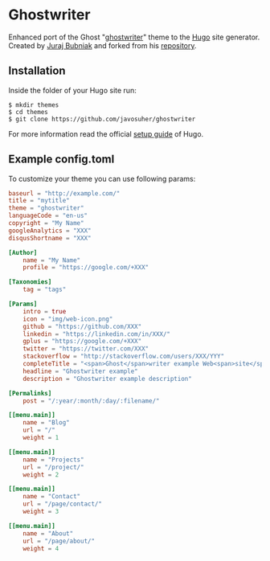 # Ghostwriter

Enhanced port of the Ghost "[ghostwriter](https://github.com/roryg/ghostwriter)" theme to the [Hugo](http://gohugo.io) site generator. Created by [Juraj Bubniak](https://github.com/jbub) and forked from his [repository](https://github.com/jbub/ghostwriter).

## Installation

Inside the folder of your Hugo site run:

    $ mkdir themes
    $ cd themes
    $ git clone https://github.com/javosuher/ghostwriter

For more information read the official [setup guide](//gohugo.io/overview/installing/) of Hugo.

## Example config.toml

To customize your theme you can use following params:

```toml
baseurl = "http://example.com/"
title = "mytitle"
theme = "ghostwriter"
languageCode = "en-us"
copyright = "My Name"
googleAnalytics = "XXX"
disqusShortname = "XXX"

[Author]
    name = "My Name"
    profile = "https://google.com/+XXX"

[Taxonomies]
    tag = "tags"

[Params]
    intro = true
    icon = "img/web-icon.png"
    github = "https://github.com/XXX"
    linkedin = "https://linkedin.com/in/XXX/"
    gplus = "https://google.com/+XXX"
    twitter = "https://twitter.com/XXX"
    stackoverflow = "http://stackoverflow.com/users/XXX/YYY"
    completeTitle = "<span>Ghost</span>writer example Web<span>site</span>"
    headline = "Ghostwriter example"
    description = "Ghostwriter example description"

[Permalinks]
    post = "/:year/:month/:day/:filename/"

[[menu.main]]
    name = "Blog"
    url = "/"
    weight = 1

[[menu.main]]
    name = "Projects"
    url = "/project/"
    weight = 2

[[menu.main]]
    name = "Contact"
    url = "/page/contact/"
    weight = 3

[[menu.main]]
    name = "About"
    url = "/page/about/"
    weight = 4
```

